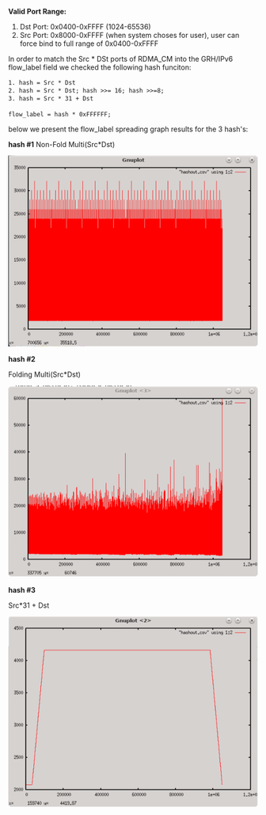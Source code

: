  
**Valid Port Range:**
1. Dst Port: 0x0400-0xFFFF (1024-65536)
2. Src Port: 0x8000-0xFFFF (when system choses for user), user can force bind to full range of 0x0400-0xFFFF

In order to match the Src * DSt ports of RDMA_CM into the GRH/IPv6 flow_label field we checked the following hash funciton:
```
1. hash = Src * Dst
2. hash = Src * Dst; hash >>= 16; hash >>=8;
3. hash = Src * 31 + Dst

flow_label = hash * 0xFFFFFF;
```

below we present the flow_label spreading graph results for the 3 hash's:

**hash #1**
Non-Fold Multi(Src*Dst)

![Non-Fold Multi](https://github.com/rosenbaumalex/hashtest/blob/master/hash1_full_range.PNG)

**hash #2**

Folding Multi(Src*Dst)

![Folding Multi](https://github.com/rosenbaumalex/hashtest/blob/master/hash2_full_range.PNG)


**hash #3**

Src*31 + Dst

![Non-Simetric](https://github.com/rosenbaumalex/hashtest/blob/master/hash3_full_range.PNG)
